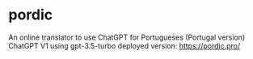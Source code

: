 # pordic
An online translator to use ChatGPT for Portugueses (Portugal version)
ChatGPT V1 using gpt-3.5-turbo
deployed version: https://pordic.pro/
